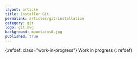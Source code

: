 ```yaml
---
layout: article
title: Installer Git
permalink: articles/git/installation
category: git
logo: git.svg
background: mountains0.jpg
published: true
---
```


{:refdef: class="work-in-progress"}
Work in progress
{: refdef}
